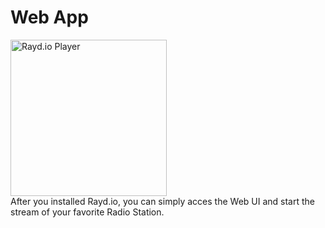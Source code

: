 # Web App
<img src="/img/screenshot/player.png" width="250" alt="Rayd.io Player">
<br />
After you installed Rayd.io, you can simply acces the Web UI and start the stream of your favorite Radio Station.
